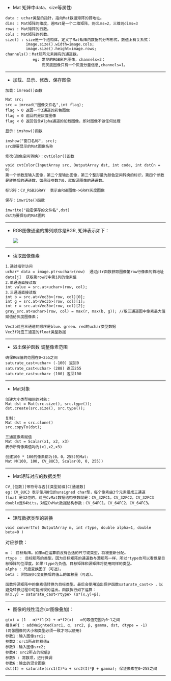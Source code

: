 * Mat 矩阵中data、size等属性:
```
data : uchar类型的指针，指向Mat数据矩阵的首地址。
dims : Mat矩阵的维度，若Mat是一个二维矩阵，则dims=2，三维则dims=3
rows : Mat矩阵的行数。
cols : Mat矩阵的列数。
size() : size是一个结构体，定义了Mat矩阵内数据的分布形式，数值上有关系式：
         image.size().width=image.cols;        
         image.size().height=image.rows;
channels()：Mat矩阵元素拥有的通道数。
            eg: 常见的RGB彩色图像，channels=3；
                而灰度图像只有一个灰度分量信息,channels=1。
```
---
* 加载、显示、修改、保存图像
```
加载：imread()函数

Mat src;
src = imread("图像文件名",int flag);
flag > 0 返回一个3通道的彩色图像
flag = 0 返回的是灰度图像
flag < 0 返回包含Alpha通道的加载图像，即对图像不做任何处理
```
```
显示：imshow()函数

imshow("窗口名称", src);
src即要显示的Mat图像名称
```
```
修改(颜色空间转换)：cvtColor()函数

void cvtColor(InputArray src, OutputArray dst, int code, int dstCn = 0)
第一个参数是输入图像，第二个是输出图像，第三个整形量为颜色空间转换的标识，第四个参数是转换后的通道数，如果该参数为0，就取源图像的通道数。

标识符：CV_RGB2GRAY  表示由RGB图像->GRAY灰度图像
```
```
保存：imwrite()函数

imwrite("指定保存的文件名",dst)  
dst为要保存的Mat图片
```
---
* RGB图像通道的排列顺序是BGR, 矩阵表示如下：

    ![](https://upload-images.jianshu.io/upload_images/10460153-7c06b85c01f2a4ed.png?imageMogr2/auto-orient/strip%7CimageView2/2/w/1240)
---
* 读取图像像素
```
1.通过指针访问
uchar* data = image.ptr<uchar>(row)  通过ptr函数获取图像第row行像素的首地址
data[j]  获取第row行中第i列的像素值
2.单通道直接读取
int value = src.at<uchar>(row, col);
3.三通道直接读取
int b = src.at<Vec3b>(row, col)[0];
int g = src.at<Vec3b>(row, col)[1];
int r = src.at<Vec3b>(row, col)[2];
gray_src.at<uchar>(row, col) = max(r, max(b, g)); //取三通道图中像素最大值赋值给灰度图像素；

Vec3b对应三通道的顺序是blue、green、red的uchar类型数据
Vec3f对应三通道的float类型数据
```
---
* 溢出保护函数 调整像素范围
```
确保RGB值的范围在0~255之间
saturate_cast<uchar> (-100) 返回0
saturate_cast<uchar> (288) 返回255
saturate_cast<uchar> (100) 返回100  
```
---

* Mat对象
```
创建大小类型相同的对象：
Mat dst = Mat(src.size(), src.type());
dst.create(src.size(), src.type());
```
```
复制：
Mat dst = src.clone()
src.copyTo(dst);
```
```
三通道像素赋值
Mat dst = Scalar(x1, x2, x3) 
表示所有像素值均为(x1,x2,x3)
```
```
创建100 * 100的像素都为(0，0，255)的Mat:
Mat M(100, 100, CV_8UC3, Scalar(0, 0, 255))
```
---
* Mat矩阵对应的数据类型
```
CV_[位数][带符号与否][类型前缀]C[通道数] 
eg：CV_8UC3 表示使用8位的unsigned char型，每个像素由3个元素组成三通道
float 是32位的，对应CvMat数据结构参数就是：CV_32FC1，CV_32FC2，CV_32FC3
double是64bits，对应CvMat数据结构参数：CV_64FC1，CV_64FC2，CV_64FC3。
```
---
* 矩阵数据类型的转换
```
void convertTo( OutputArray m, int rtype, double alpha=1, double beta=0 ) 
```
 对应参数：
```
m ： 目标矩阵。如果m在运算前没有合适的尺寸或类型，将被重新分配。
rtype ： 目标矩阵的类型。因为目标矩阵的通道数与源矩阵一样，所以rtype也可以看做是目标矩阵的位深度。如果rtype为负值，目标矩阵和源矩阵将使用同样的类型。
alpha : 尺度变换因子（可选）。
beta : 附加到尺度变换后的值上的偏移量（可选）。

函数将源矩阵中的像素值转换为目标类型。最后会使用溢出保护函数saturate_cast<> ，以避免转换过程中可能出现的溢出。函数执行如下运算：
m(x,y) = saturate_cast<rtype> (α*(x,y)+β); 
```
---
* 图像的线性混合(or图像叠加)：
```
g(x) = (1 - α)*f1(X) + α*f2(x)   α的取值范围为0~1之间
相关API : addWeighted(src1, α, src2, β, gamma, dst, dtype = -1)
(两张图像的大小和类型必须一致才可以使用) 
参数1：输入图像src1;
参数2：src1所占的权值α
参数3：输入图像src2;
参数4: src2所占的权值β
参数5 : 常数项，进行微调
参数6：输出的混合图像
dst(I) = saturate(src1(I)*α + src2(I)*β + gamma); 保证像素在0~255之间
```
---
